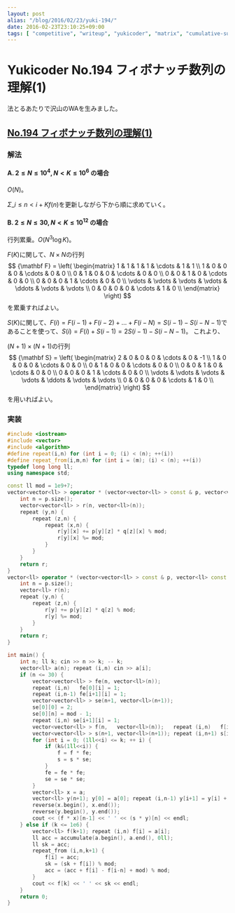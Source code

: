 ```yaml
---
layout: post
alias: "/blog/2016/02/23/yuki-194/"
date: 2016-02-23T23:10:25+09:00
tags: [ "competitive", "writeup", "yukicoder", "matrix", "cumulative-sum" ]
---
```


# Yukicoder No.194 フィボナッチ数列の理解(1)

法とるあたりで沢山のWAを生みました。

## [No.194 フィボナッチ数列の理解(1)](http://yukicoder.me/problems/381)

### 解法

#### A. $2 \le N \le 10^4, N \lt K \le 10^6$ の場合

$O(N)$。

$\Sigma\_{i \le n \lt i+K} f(n)$を更新しながら下から順に求めていく。

#### B. $2 \le N \le 30, N \lt K \le 10^{12}$ の場合

行列累乗。$O(N^3 \log K)$。

$F(K)$に関して、$N \times N$の行列 $$ {\mathbf F} = \left(
\begin{matrix}
1      & 1      & 1      & 1      & \cdots & 1      & 1      \\
1      & 0      & 0      & 0      & \cdots & 0      & 0      \\
0      & 1      & 0      & 0      & \cdots & 0      & 0      \\
0      & 0      & 1      & 0      & \cdots & 0      & 0      \\
0      & 0      & 0      & 1      & \cdots & 0      & 0      \\
\vdots & \vdots & \vdots & \vdots & \ddots & \vdots & \vdots \\
0      & 0      & 0      & 0      & \cdots & 1      & 0      \\
\end{matrix}
\right) $$ を累乗すればよい。

$S(K)$に関して、$F(i) = F(i-1) + F(i-2) + \dots + F(i-N) = S(i-1) - S(i-N-1)$であることを使って、$S(i) = F(i) + S(i-1) = 2S(i-1) - S(i-N-1)$。
これより、

$(N+1) \times (N+1)$の行列 $$ {\mathbf S} = \left(
\begin{matrix}
2      & 0      & 0      & 0      & \cdots & 0      & -1     \\
1      & 0      & 0      & 0      & \cdots & 0      & 0      \\
0      & 1      & 0      & 0      & \cdots & 0      & 0      \\
0      & 0      & 1      & 0      & \cdots & 0      & 0      \\
0      & 0      & 0      & 1      & \cdots & 0      & 0      \\
\vdots & \vdots & \vdots & \vdots & \ddots & \vdots & \vdots \\
0      & 0      & 0      & 0      & \cdots & 1      & 0      \\
\end{matrix}
\right) $$ を用いればよい。

### 実装

``` c++
#include <iostream>
#include <vector>
#include <algorithm>
#define repeat(i,n) for (int i = 0; (i) < (n); ++(i))
#define repeat_from(i,m,n) for (int i = (m); (i) < (n); ++(i))
typedef long long ll;
using namespace std;

const ll mod = 1e9+7;
vector<vector<ll> > operator * (vector<vector<ll> > const & p, vector<vector<ll> > const & q) {
    int n = p.size();
    vector<vector<ll> > r(n, vector<ll>(n));
    repeat (y,n) {
        repeat (z,n) {
            repeat (x,n) {
                r[y][x] += p[y][z] * q[z][x] % mod;
                r[y][x] %= mod;
            }
        }
    }
    return r;
}
vector<ll> operator * (vector<vector<ll> > const & p, vector<ll> const & q) {
    int n = p.size();
    vector<ll> r(n);
    repeat (y,n) {
        repeat (z,n) {
            r[y] += p[y][z] * q[z] % mod;
            r[y] %= mod;
        }
    }
    return r;
}

int main() {
    int n; ll k; cin >> n >> k; -- k;
    vector<ll> a(n); repeat (i,n) cin >> a[i];
    if (n <= 30) {
        vector<vector<ll> > fe(n, vector<ll>(n));
        repeat (i,n)   fe[0][i] = 1;
        repeat (i,n-1) fe[i+1][i] = 1;
        vector<vector<ll> > se(n+1, vector<ll>(n+1));
        se[0][0] = 2;
        se[0][n] = mod - 1;
        repeat (i,n) se[i+1][i] = 1;
        vector<vector<ll> > f(n,   vector<ll>(n));   repeat (i,n)   f[i][i] = 1;
        vector<vector<ll> > s(n+1, vector<ll>(n+1)); repeat (i,n+1) s[i][i] = 1;
        for (int i = 0; (1ll<<i) <= k; ++ i) {
            if (k&(1ll<<i)) {
                f = f * fe;
                s = s * se;
            }
            fe = fe * fe;
            se = se * se;
        }
        vector<ll> x = a;
        vector<ll> y(n+1); y[0] = a[0]; repeat (i,n-1) y[i+1] = y[i] + a[i+1]; y[n] = 2*y[n-1];
        reverse(x.begin(), x.end());
        reverse(y.begin(), y.end());
        cout << (f * x)[n-1] << ' ' << (s * y)[n] << endl;
    } else if (k <= 1e6) {
        vector<ll> f(k+1); repeat (i,n) f[i] = a[i];
        ll acc = accumulate(a.begin(), a.end(), 0ll);
        ll sk = acc;
        repeat_from (i,n,k+1) {
            f[i] = acc;
            sk = (sk + f[i]) % mod;
            acc = (acc + f[i] - f[i-n] + mod) % mod;
        }
        cout << f[k] << ' ' << sk << endl;
    }
    return 0;
}
```
